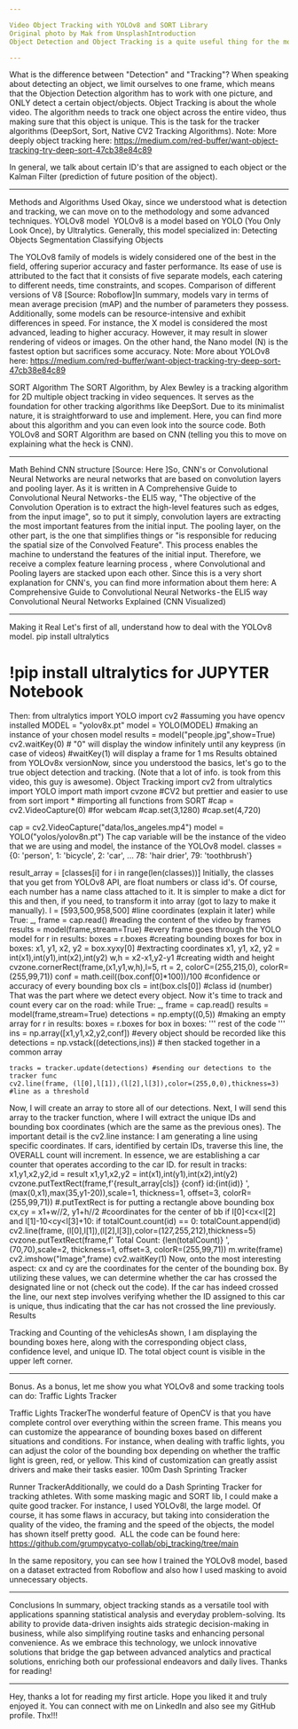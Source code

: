 ```yaml
---

Video Object Tracking with YOLOv8 and SORT Library
Original photo by Mak from UnsplashIntroduction
Object Detection and Object Tracking is a quite useful thing for the modern world, especially when talking about solving real-life problems in fields associate with businesses (all of them) like agriculture, robotics, transportation and so on and so forth. This article is meant to make you familiar with the "Detection" and "Tracking" terms, and of course teach you how to implement this terms in code and visualizing.

---
```


What is the difference between "Detection" and "Tracking"?
When speaking about detecting an object, we limit ourselves to one frame, which means that the Objection Detection algorithm has to work with one picture, and ONLY detect a certain object/objects. Object Tracking is about the whole video. The algorithm needs to track one object across the entire video, thus making sure that this object is unique. This is the task for the tracker algorithms (DeepSort, Sort, Native CV2 Tracking Algorithms).
Note: More deeply object tracking here: https://medium.com/red-buffer/want-object-tracking-try-deep-sort-47cb38e84c89

In general, we talk about certain ID's that are assigned to each object or the Kalman Filter (prediction of future position of the object). 

---

Methods and Algorithms Used
Okay, since we understood what is detection and tracking, we can move on to the methodology and some advanced techniques.
YOLOv8 model 
YOLOv8 is a model based on YOLO (You Only Look Once), by Ultralytics. Generally, this model specialized in:
Detecting Objects
Segmentation
Classifying Objects

The YOLOv8 family of models is widely considered one of the best in the field, offering superior accuracy and faster performance. Its ease of use is attributed to the fact that it consists of five separate models, each catering to different needs, time constraints, and scopes.
Comparison of different versions of V8 [Source: Roboflow]In summary, models vary in terms of mean average precision (mAP) and the number of parameters they possess. Additionally, some models can be resource-intensive and exhibit differences in speed. For instance, the X model is considered the most advanced, leading to higher accuracy. However, it may result in slower rendering of videos or images. On the other hand, the Nano model (N) is the fastest option but sacrifices some accuracy.
Note: More about YOLOv8 here: https://medium.com/red-buffer/want-object-tracking-try-deep-sort-47cb38e84c89

SORT Algorithm
The SORT Algorithm, by Alex Bewley is a tracking algorithm for 2D multiple object tracking in video sequences. It serves as the foundation for other tracking algorithms like DeepSort. Due to its minimalist nature, it is straightforward to use and implement. Here, you can find more about this algorithm and you can even look into the source code.
Both YOLOv8 and SORT Algorithm are based on CNN (telling you this to move on explaining what the heck is CNN).

---

Math Behind
CNN structure [Source: Here ]So, CNN's or Convolutional Neural Networks are neural networks that are based on convolution layers and pooling layer. As it is written in A Comprehensive Guide to Convolutional Neural Networks - the ELI5 way, "The objective of the Convolution Operation is to extract the high-level features such as edges, from the input image", so to put it simply, convolution layers are extracting the most important features from the initial input. The pooling layer, on the other part, is the one that simplifies things or "is responsible for reducing the spatial size of the Convolved Feature". This process enables the machine to understand the features of the initial input. Therefore, we receive a complex feature learning process , where Convolutional and Pooling layers are stacked upon each other.
Since this is a very short explanation for CNN's, you can find more information about them here:
A Comprehensive Guide to Convolutional Neural Networks - the ELI5 way
Convolutional Neural Networks Explained (CNN Visualized)

---

Making it Real
Let's first of all, understand how to deal with the YOLOv8 model.
pip install ultralytics 
# !pip install ultralytics for JUPYTER Notebook
Then:
from ultralytics import YOLO
import cv2 #assuming you have opencv installed
MODEL = "yolov8x.pt" 
model = YOLO(MODEL) #making an instance of your chosen model
results = model("people.jpg",show=True) 
cv2.waitKey(0) # "0" will display the window infinitely until any keypress (in case of videos)
#waitKey(1) will display a frame for 1 ms
Results obtained from YOLOv8x versionNow, since you understood the basics, let's go to the true object detection and tracking. (Note that a lot of info. is took from this video, this guy is awesome).
Object  Tracking
import cv2
from ultralytics import YOLO
import math
import cvzone #CV2 but prettier and easier to use
from sort import * #importing all functions from SORT
#cap = cv2.VideoCapture(0) #for webcam
#cap.set(3,1280)
#cap.set(4,720)

cap = cv2.VideoCapture("data/los_angeles.mp4")
model =  YOLO("yolos/yolov8n.pt")
The cap variable will be the instance of the video that we are using and model, the instance of the YOLOv8 model.
classes = {0: 'person',
1: 'bicycle',
2: 'car', 
...
78: 'hair drier',
79: 'toothbrush'}

result_array = [classes[i] for i in range(len(classes))]
Initially, the classes that you get from YOLOv8 API, are float numbers or class id's. Of course, each number has a name class attached to it. It is simpler to make a dict for this and then, if you need, to transform it into array (got to lazy to make it manually).
l = [593,500,958,500] #line coordinates (explain it later)
while True:
    _, frame = cap.read() #reading the content of the video by frames
    results = model(frame,stream=True) #every frame goes through the YOLO model
    for r in results: 
        boxes = r.boxes #creating bounding boxes
        for box in boxes:
            x1, y1, x2, y2 = box.xyxy[0] #extracting coordinates
            x1, y1, x2, y2 = int(x1),int(y1),int(x2),int(y2)
            w,h = x2-x1,y2-y1 #creating width and height
            cvzone.cornerRect(frame,(x1,y1,w,h),l=5, rt = 2, colorC=(255,215,0), colorR=(255,99,71))
            conf = math.ceil((box.conf[0]*100))/100 #confidence or accuracy of every bounding box
            cls = int(box.cls[0]) #class id (number)
That was the part where we detect every object. Now it's time to track and count every car on the road:
while True:
    _, frame = cap.read()
    results = model(frame,stream=True)
    detections = np.empty((0,5)) #making an empty array 
    for r in results: 
        boxes = r.boxes 
        for box in boxes:
            ''' rest of the code '''
            ins = np.array([x1,y1,x2,y2,conf]) #every object should be recorded like this
            detections = np.vstack((detections,ins)) # then stacked together in a common array
    
    tracks = tracker.update(detections) #sending our detections to the tracker func
    cv2.line(frame, (l[0],l[1]),(l[2],l[3]),color=(255,0,0),thickness=3) #line as a threshold
Now, I will create an array to store all of our detections. Next, I will send this array to the tracker function, where I will extract the unique IDs and bounding box coordinates (which are the same as the previous ones). The important detail is  the cv2.line instance: I am  generating a line using specific coordinates. If cars, identified by  certain IDs, traverse this line, the OVERALL count will increment. In  essence, we are establishing a car counter that operates according to  the car ID.
for result in tracks:
        x1,y1,x2,y2,id = result
        x1,y1,x2,y2 = int(x1),int(y1),int(x2),int(y2)
        cvzone.putTextRect(frame,f'{result_array[cls]} {conf} id:{int(id)} ',(max(0,x1),max(35,y1-20)),scale=1, thickness=1, offset=3, colorR=(255,99,71))
        #.putTextRect is for putting a rectangle above bounding box
        cx,cy = x1+w//2, y1+h//2 #coordinates for the center of bb
        if l[0]<cx<l[2] and l[1]-10<cy<l[3]+10:
            if totalCount.count(id) == 0:
                totalCount.append(id)
                cv2.line(frame, (l[0],l[1]),(l[2],l[3]),color=(127,255,212),thickness=5)
    cvzone.putTextRect(frame,f' Total Count: {len(totalCount)} ',(70,70),scale=2, thickness=1, offset=3, colorR=(255,99,71))
    m.write(frame)
    cv2.imshow("Image",frame)
    cv2.waitKey(1)
Now, onto the most interesting aspect: cx and cy are the coordinates for the center of the bounding box. By utilizing these values, we can determine whether the car has crossed the designated line or not (check out the code). If the car has indeed crossed the line, our next step involves verifying whether the ID assigned to this car is unique, thus indicating that the car has not crossed the line previously.
Results

Tracking and Counting of the vehiclesAs shown, I am displaying the bounding boxes here, along with the corresponding object class, confidence level, and unique ID. The total object count is visible in the upper left corner.

---

Bonus.
As a bonus, let me show you what YOLOv8 and some tracking tools can do:
Traffic Lights Tracker

Traffic Lights TrackerThe wonderful feature of OpenCV is that you have complete control over everything within the screen frame. This means you can customize the appearance of bounding boxes based on different situations and conditions. For instance, when dealing with traffic lights, you can adjust the color of the bounding box depending on whether the traffic light is green, red, or yellow. This kind of customization can greatly assist drivers and make their tasks easier.
100m Dash Sprinting Tracker

Runner TrackerAdditionally, we could do a Dash Sprinting Tracker for tracking athletes. With some masking magic and SORT lib, I could make a quite good tracker. For instance, I used YOLOv8l, the large model. Of course, it has some flaws in accuracy, but taking into consideration the quality of the video, the framing and the speed of the objects, the model has shown itself pretty good. 
ALL the code can be found here: https://github.com/grumpycatyo-collab/obj_tracking/tree/main

In the same repository, you can see how I trained the YOLOv8 model, based on a dataset extracted from Roboflow and also how I used masking to avoid unnecessary objects.

---

Conclusions
In summary, object tracking stands as a versatile tool with applications spanning statistical analysis and everyday problem-solving. Its ability to provide data-driven insights aids strategic decision-making in business, while also simplifying routine tasks and enhancing personal convenience. As we embrace this technology, we unlock innovative solutions that bridge the gap between advanced analytics and practical solutions, enriching both our professional endeavors and daily lives.
Thanks for reading!

---

Hey, thanks a lot for reading my first article. Hope you liked it and truly enjoyed it.
You can connect with me on LinkedIn and also see my GitHub profile.
Thx!!!
